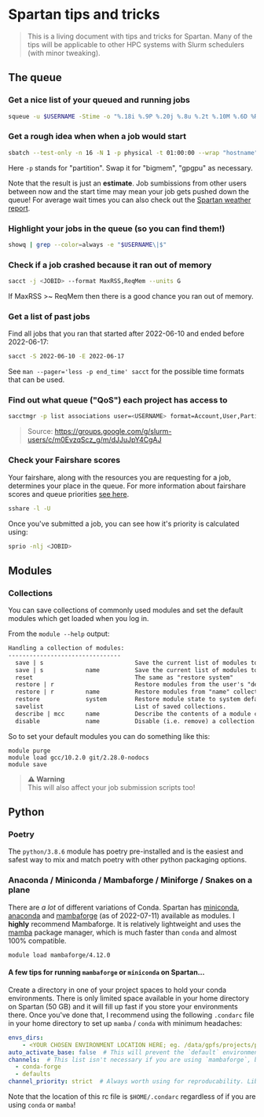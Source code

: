 # Spartan tips and tricks

> This is a living document with tips and tricks for Spartan. Many of the tips will be applicable to other HPC systems with Slurm schedulers (with minor tweaking).

## The queue

### Get a nice list of your queued and running jobs

``` sh
squeue -u $USERNAME -Stime -o "%.18i %.9P %.20j %.8u %.2t %.10M %.6D %R"
```

### Get a rough idea when when a job would start

``` sh
sbatch --test-only -n 16 -N 1 -p physical -t 01:00:00 --wrap "hostname"
```

Here `-p` stands for "partition". Swap it for "bigmem", "gpgpu" as necessary.

Note that the result is just an **estimate**. Job sumbissions from other users between now and the start time may mean your job gets pushed down the queue! For average wait times you can also check out the [Spartan weather report](https://dashboard.hpc.unimelb.edu.au/status_specs/#wait-time).


### Highlight your jobs in the queue (so you can find them!)

``` sh
showq | grep --color=always -e "$USERNAME\|$"
```

### Check if a job crashed because it ran out of memory

``` sh
sacct -j <JOBID> --format MaxRSS,ReqMem --units G
```

If MaxRSS >~ ReqMem then there is a good chance you ran out of memory.

### Get a list of past jobs

Find all jobs that you ran that started after 2022-06-10 and ended before 2022-06-17:

```sh
sacct -S 2022-06-10 -E 2022-06-17
```

See `man --pager='less -p end_time' sacct` for the possible time formats that can be used.

### Find out what queue ("QoS") each project has access to

```sh
sacctmgr -p list associations user=<USERNAME> format=Account,User,Partition,Qos,DefaultQOS tree | column -ts'|'
```

> Source: https://groups.google.com/g/slurm-users/c/m0EvzqScz_g/m/dJJuJpY4CgAJ

### Check your Fairshare scores

Your fairshare, along with the resources you are requesting for a job, determines your place in the queue. For more information about fairshare scores and queue priorities [see here](https://slurm.schedmd.com/fair_tree.html).

```sh
sshare -l -U
```

Once you've submitted a job, you can see how it's priority is calculated using:

```sh
sprio -nlj <JOBID>
```

## Modules

### Collections

You can save collections of commonly used modules and set the default modules which get loaded when you log in.

From the `module --help` output:

``` txt
Handling a collection of modules:
--------------------------------
  save | s                          Save the current list of modules to a user defined "default" collection.
  save | s            name          Save the current list of modules to "name" collection.
  reset                             The same as "restore system"
  restore | r                       Restore modules from the user's "default" or system default.
  restore | r         name          Restore modules from "name" collection.
  restore             system        Restore module state to system defaults.
  savelist                          List of saved collections.
  describe | mcc      name          Describe the contents of a module collection.
  disable             name          Disable (i.e. remove) a collection.
```

So to set your default modules you can do something like this:

```
module purge
module load gcc/10.2.0 git/2.28.0-nodocs
module save
```

> **⚠️ Warning**  
> This will also affect your job submission scripts too!


## Python

### Poetry

The `python/3.8.6` module has poetry pre-installed and is the easiest and safest way to mix and match poetry with other python packaging options.

### Anaconda / Miniconda / Mambaforge / Miniforge / Snakes on a plane

There are _a lot_ of different variations of Conda. Spartan has [miniconda](https://docs.conda.io/en/latest/miniconda.html), [anaconda](https://www.anaconda.com/products/distribution) and [mambaforge](https://github.com/conda-forge/miniforge#mambaforge) (as of 2022-07-11) available as modules. I **highly** recommend Mambaforge. It is relatively lightweight and uses the [mamba](https://github.com/mamba-org/mamba) package manager, which is much faster than `conda` and almost 100% compatible.

```
module load mambaforge/4.12.0
```

#### A few tips for running `mambaforge` or `miniconda` on Spartan...

Create a directory in one of your project spaces to hold your conda environments. There is only limited space available in your home directory on Spartan (50 GB) and it will fill up fast if you store your environments there. Once you've done that, I recommend using the following `.condarc` file in your home directory to set up `mamba` / `conda` with minimum headaches:

```yaml
envs_dirs:
    - <YOUR CHOSEN ENVIRONMENT LOCATION HERE; eg. /data/gpfs/projects/punim0000/smutch/conda_envs>
auto_activate_base: false  # This will prevent the `default` environment from being activated upon login and make sure you are only using conda/mamba when you actually want to
channels:  # This list isn't necessary if you are using `mambaforge`, but it doesn't hurt...
  - conda-forge
  - defaults
channel_priority: strict  # Always worth using for reproducability. Libraries like Snakemake will complain if you don't have this set.
```

Note that the location of this rc file is `$HOME/.condarc` regardless of if you are using `conda` or `mamba`!
